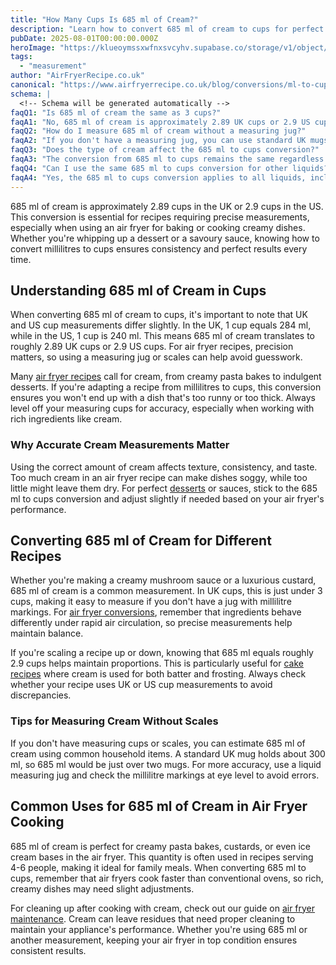 ```yaml
---
title: "How Many Cups Is 685 ml of Cream?"
description: "Learn how to convert 685 ml of cream to cups for perfect baking and cooking every time. Get precise measurements and handy tips here."
pubDate: 2025-08-01T00:00:00.000Z
heroImage: "https://klueoymssxwfnxsvcyhv.supabase.co/storage/v1/object/public/Shmucket/how-many-cups-is-685-ml-of-cream.webp"
tags:
  - "measurement"
author: "AirFryerRecipe.co.uk"
canonical: "https://www.airfryerrecipe.co.uk/blog/conversions/ml-to-cups/how-many-cups-is-685-ml-of-cream"
schema: |
  <!-- Schema will be generated automatically -->
faqQ1: "Is 685 ml of cream the same as 3 cups?"
faqA1: "No, 685 ml of cream is approximately 2.89 UK cups or 2.9 US cups. While it's close to 3 cups, the slight difference can affect recipes, especially in air fryer cooking where precision matters for texture and consistency."
faqQ2: "How do I measure 685 ml of cream without a measuring jug?"
faqA2: "If you don't have a measuring jug, you can use standard UK mugs which hold about 300 ml each. 685 ml would be just over two mugs. For more accuracy, use tablespoons (15 ml each) and measure out roughly 45 tablespoons, though this method is time-consuming."
faqQ3: "Does the type of cream affect the 685 ml to cups conversion?"
faqA3: "The conversion from 685 ml to cups remains the same regardless of cream type (single, double, whipping). However, thicker creams may pack differently in measuring cups, so always level off the top for the most accurate measurement in your air fryer recipes."
faqQ4: "Can I use the same 685 ml to cups conversion for other liquids?"
faqA4: "Yes, the 685 ml to cups conversion applies to all liquids, including milk, stock, or water. However, cream's viscosity means it may sit differently in a measuring cup compared to thinner liquids, so always measure carefully for best results in air fryer cooking."
---
```

<p>685 ml of cream is approximately 2.89 cups in the UK or 2.9 cups in the US. This conversion is essential for recipes requiring precise measurements, especially when using an air fryer for baking or cooking creamy dishes. Whether you're whipping up a dessert or a savoury sauce, knowing how to convert millilitres to cups ensures consistency and perfect results every time.</p>

<h2>Understanding 685 ml of Cream in Cups</h2>
<p>When converting 685 ml of cream to cups, it's important to note that UK and US cup measurements differ slightly. In the UK, 1 cup equals 284 ml, while in the US, 1 cup is 240 ml. This means 685 ml of cream translates to roughly 2.89 UK cups or 2.9 US cups. For air fryer recipes, precision matters, so using a measuring jug or scales can help avoid guesswork.</p>
<p>Many <a href=https://www.airfryerrecipe.co.uk/recipes>air fryer recipes</a> call for cream, from creamy pasta bakes to indulgent desserts. If you're adapting a recipe from millilitres to cups, this conversion ensures you won't end up with a dish that's too runny or too thick. Always level off your measuring cups for accuracy, especially when working with rich ingredients like cream.</p>

<h3>Why Accurate Cream Measurements Matter</h3>
<p>Using the correct amount of cream affects texture, consistency, and taste. Too much cream in an air fryer recipe can make dishes soggy, while too little might leave them dry. For perfect <a href=https://www.airfryerrecipe.co.uk/recipe-category/dessert>desserts</a> or sauces, stick to the 685 ml to cups conversion and adjust slightly if needed based on your air fryer's performance.</p>

<h2>Converting 685 ml of Cream for Different Recipes</h2>
<p>Whether you're making a creamy mushroom sauce or a luxurious custard, 685 ml of cream is a common measurement. In UK cups, this is just under 3 cups, making it easy to measure if you don't have a jug with millilitre markings. For <a href=https://www.airfryerrecipe.co.uk/air-fryer-conversion-chart>air fryer conversions</a>, remember that ingredients behave differently under rapid air circulation, so precise measurements help maintain balance.</p>
<p>If you're scaling a recipe up or down, knowing that 685 ml equals roughly 2.9 cups helps maintain proportions. This is particularly useful for <a href=https://www.airfryerrecipe.co.uk/recipe-category/cakes>cake recipes</a> where cream is used for both batter and frosting. Always check whether your recipe uses UK or US cup measurements to avoid discrepancies.</p>

<h3>Tips for Measuring Cream Without Scales</h3>
<p>If you don't have measuring cups or scales, you can estimate 685 ml of cream using common household items. A standard UK mug holds about 300 ml, so 685 ml would be just over two mugs. For more accuracy, use a liquid measuring jug and check the millilitre markings at eye level to avoid errors.</p>

<h2>Common Uses for 685 ml of Cream in Air Fryer Cooking</h2>
<p>685 ml of cream is perfect for creamy pasta bakes, custards, or even ice cream bases in the air fryer. This quantity is often used in recipes serving 4-6 people, making it ideal for family meals. When converting 685 ml to cups, remember that air fryers cook faster than conventional ovens, so rich, creamy dishes may need slight adjustments.</p>
<p>For cleaning up after cooking with cream, check out our guide on <a href=https://www.airfryerrecipe.co.uk/air-fryer-cleaner>air fryer maintenance</a>. Cream can leave residues that need proper cleaning to maintain your appliance's performance. Whether you're using 685 ml or another measurement, keeping your air fryer in top condition ensures consistent results.</p>
